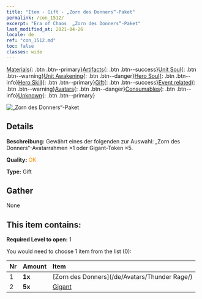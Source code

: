 ```yaml
---
title: "Item - Gift - „Zorn des Donners“-Paket"
permalink: /con_1512/
excerpt: "Era of Chaos  „Zorn des Donners“-Paket"
last_modified_at: 2021-04-26
locale: de
ref: "con_1512.md"
toc: false
classes: wide
---
```

 [Materials](/ItemsDE/){: .btn .btn--primary}[Artifacts](/ItemsDE/Artifacts/){: .btn .btn--success}[Unit Soul](/ItemsDE/UnitSoul/){: .btn .btn--warning}[Unit Awakening](/ItemsDE/UnitAwakening/){: .btn .btn--danger}[Hero Soul](/ItemsDE/HeroSoul/){: .btn .btn--info}[Hero Skill](/ItemsDE/HeroSkill/){: .btn .btn--primary}[Gift](/ItemsDE/Gift/){: .btn .btn--success}[Event related](/ItemsDE/Events/){: .btn .btn--warning}[Avatars](/ItemsDE/Avatars/){: .btn .btn--danger}[Consumables](/ItemsDE/Consumables/){: .btn .btn--info}[Unknown](/ItemsDE/Unknown/){: .btn .btn--primary}

 ![„Zorn des Donners“-Paket](/images/t/i_907126.png)

## Details
 **Beschreibung:** Gewährt eines der folgenden zur Auswahl: „Zorn des Donners“-Avatarrahmen ×1 oder Gigant-Token ×5.

 **Quality:** <span style="color: #FF8C00">OK</span>

 **Type:** Gift

## Gather

  None

## This item contains:

 **Required Level to open:** 1

 You would need to choose 1 item from the list (0):

  | Nr | Amount |     Item    |
  |:---|:-------|:------------|
  | 1 |  **1x** | [Zorn des Donners](/de/Avatars/Thunder Rage/) |  | 
  | 2 |  **5x** | [Gigant](/ItemsDE/unt_241/) |  | 
